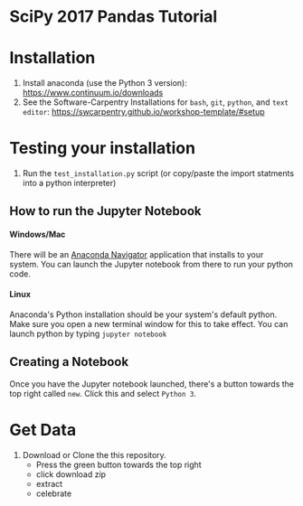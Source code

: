 # SciPy 2017 Pandas Tutorial

# Installation

1. Install anaconda (use the Python 3 version): https://www.continuum.io/downloads
2. See the Software-Carpentry Installations for `bash`, `git`, `python`, and `text editor`:   https://swcarpentry.github.io/workshop-template/#setup

# Testing your installation

1. Run the `test_installation.py` script (or copy/paste the import statments into a python interpreter)

## How to run the Jupyter Notebook

#### Windows/Mac

There will be an [Anaconda Navigator](https://docs.continuum.io/anaconda/navigator/) application that installs to your system.
You can launch the Jupyter notebook from there to run your python code.

#### Linux

Anaconda's Python installation should be your system's default python.
Make sure you open a new terminal window for this to take effect.
You can launch python by typing `jupyter notebook`

## Creating a Notebook

Once you have the Jupyter notebook launched, there's a button towards the top right called `new`.
Click this and select `Python 3`.

# Get Data

1. Download or Clone the this repository.
    - Press the green button towards the top right
    - click download zip
    - extract
    - celebrate
